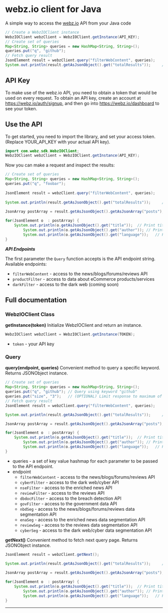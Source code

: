 # webz.io client for Java

A simple way to access the [webz.io](https://webz.io) API from your Java code

```java
// Create a WebzIOClient instance
WebzIOClient webzClient = WebzIOClient.getInstance(API_KEY);
// Create set of queries
Map<String, String> queries = new HashMap<String, String>();
queries.put("q", "github");
// Fetch query result
JsonElement result = webzClient.query("filterWebContent", queries);
System.out.println(result.getAsJsonObject().get("totalResults"));     // Print posts count
```
## API Key
	
To make use of the webz.io API, you need to obtain a token that would be
used on every request. To obtain an API key, create an account at
https://webz.io/auth/signup, and then go into
https://webz.io/dashboard to see your token.


## Use the API

To get started, you need to import the library, and set your access token.
(Replace YOUR_API_KEY with your actual API key).

```java
import com.webz.sdk.WebzIOClient;
WebzIOClient webzClient = WebzIOClient.getInstance(API_KEY);
```
	
Now you can make a request and inspect the results:

```java
// Create set of queries
Map<String, String> queries = new HashMap<String, String>();
queries.put("q", "foobar");
	    
JsonElement result = webzClient.query("filterWebContent", queries);
	
System.out.println(result.getAsJsonObject().get("totalResults"));     // Print posts count
		
JsonArray postArray = result.getAsJsonObject().getAsJsonArray("posts");

for(JsonElement o  : postArray) {
	System.out.println(o.getAsJsonObject().get("title"));  // Print title
        System.out.println(o.getAsJsonObject().get("author")); // Print author
        System.out.println(o.getAsJsonObject().get("language"));   // Print language
}
```
	
	
***API Endpoints***

The first parameter the `Query` function accepts is the API endpoint string. Available endpoints:
* `filterWebContent` - access to the news/blogs/forums/reviews API
* `productFilter` - access to data about eCommerce products/services
* `darkFilter` - access to the dark web (coming soon)


## Full documentation
### WebzIOClient Class

**getInstance(token)**
	Initialize WebzIOClient and return an instance. 
	
```java
WebzIOClient webzClient = WebzIOClient.getInstance(TOKEN);
```
  * `token` - your API key
  
  
### Query

**query(endpoint, queries)**
	Convenient method to query a specific keyword. Returns JSONObject instance.

```java
// Create set of queries
Map<String, String> queries = new HashMap<String, String>();
queries.put("q", "github"); // Query using keyword "github"
queries.put("size", "3"); 	// (OPTIONAL) Limit response to maximum of 3 items
// Fetch query result
JsonElement result = webzClient.query("filterWebContent", queries);

System.out.println(result.getAsJsonObject().get("totalResults"));     // Print posts count

JsonArray postArray = result.getAsJsonObject().getAsJsonArray("posts");

for(JsonElement o  : postArray) {
	System.out.println(o.getAsJsonObject().get("title"));  // Print title
        System.out.println(o.getAsJsonObject().get("author")); // Print author
        System.out.println(o.getAsJsonObject().get("language"));   // Print language
}
```

* queries - a set of key value hashmap for each parameter to be passed to the API endpoint. 
* endpoint 
   * `filterWebContent` - access to the news/blogs/forums/reviews API
   * `cyberFilter` - access to the dark web/cyber API
   * `nseFilter` - access to the enriched news API
   * `reviewFilter` - access to the reviews API
   * `dbdocFilter` - access to the breach detection API
   * `govFilter` - access to the government data API
   * `nbdSeg` - access to the news/blogs/forums/reviews data segmentation API
   * `enaSeg` - access to the enriched news data segmentation API
   * `reviewSeg` - access to the reviews data segmentation API
   * `cyberSeg` - access to the dark web/cyber data segmentation API


**getNext()**
	Convenient method to fetch next query page. Returns JSONObject instance.

```java
JsonElement result = webzClient.getNext();

System.out.println(result.getAsJsonObject().get("totalResults"));     // Print posts count
		
JsonArray postArray = result.getAsJsonObject().getAsJsonArray("posts");

for(JsonElement o  : postArray) {
	System.out.println(o.getAsJsonObject().get("title"));  // Print title
        System.out.println(o.getAsJsonObject().get("author")); // Print author
        System.out.println(o.getAsJsonObject().get("language"));   // Print language
}
```
  -----------------------------------------------------------------------
  

